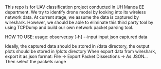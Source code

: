This repo is for UAV classification project conducted in UH Manoa EE department.
We try to identify drone model by looking into its wireless network data.
At current stage, we assume the data is captured by wireshark. However, we should be able
to eliminate this third party tool by using TCPDump and build our own network packet parsing tool.

HOW TO USE:
usage: observer.py [-h] --input input json captured data

Ideally, the captured data should be stored in /data directory, the output plots should be stored in /plots directory
When export data from wireshark, export it as json format:
    File -> Export Packet Dissections -> As JSON...
    Then select the packets range 
